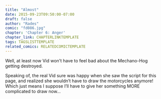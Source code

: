 ```yaml
---
title: "Almost"
date: 2015-09-23T09:50:00-07:00
draft: false
author: "Rades"
comic: "fd086.jpg"
chapter: 'Chapter 6: Anger'
chapter_link: CHAPTERLINKTEMPLATE
tags: TAGSLISTTEMPLATE
related_comics: RELATEDCOMICTEMPLATE
---
```


Well, at least now Vid won’t have to feel bad about the Mechano-Hog getting destroyed.


Speaking of, the real Vid sure was happy when she saw the script for this page, and realized she wouldn’t have to draw the motorcycles anymore! Which just means I suppose I’ll have to give her something MORE complicated to draw now…

